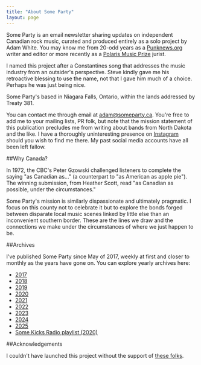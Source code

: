 ```yaml
---
title: "About Some Party"
layout: page
---
```


Some Party is an email newsletter sharing updates on independent Canadian rock music, curated and produced entirely as a solo project by Adam White. You may know me from 20-odd years as a [Punknews.org](https://www.punknews.org) writer and editor or more recently as a [Polaris Music Prize](https://polarismusicprize.ca/) jurist.

I named this project after a Constantines song that addresses the music industry from an outsider's perspective. Steve kindly gave me his retroactive blessing to use the name, not that I gave him much of a choice. Perhaps he was just being nice.

Some Party's based in Niagara Falls, Ontario, within the lands addressed by Treaty 381.

You can contact me through email at [adam@someparty.ca](mailto:adam@someparty.ca). You're free to add me to your mailing lists, PR folk, but note that the mission statement of this publication precludes me from writing about bands from North Dakota and the like. I have a thoroughly uninteresting presence on [Instagram](https://www.instagram.com/adamwhite/) should you wish to find me there. My past social media accounts have all been left fallow.

##Why Canada?

In 1972, the CBC's Peter Gzowski challenged listeners to complete the saying "as Canadian as..." (a counterpart to "as American as apple pie"). The winning submission, from Heather Scott, read "as Canadian as possible, under the circumstances."

Some Party's mission is similarly dispassionate and ultimately pragmatic. I focus on this county not to celebrate it but to explore the bonds forged between disparate local music scenes linked by little else than an inconvenient southern border. These are the lines we draw and the connections we make under the circumstances of where we just happen to be.

##Archives

I've published Some Party since May of 2017, weekly at first and closer to monthly as the years have gone on. You can explore yearly archives here:

* [2017](/2017/)
* [2018](/2018/)
* [2019](/2019/)
* [2020](/2020/)
* [2021](/2021/)
* [2022](/2022/)
* [2023](/2023/)
* [2024](/2024/)
* [2025](/2025/)
* [Some Kicks Radio playlist (2020)](/some-kicks)

##Acknowledgements

I couldn't have launched this project without the support of [these folks](/acknowledgements/).
